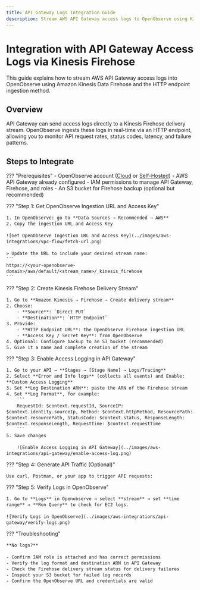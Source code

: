 ```yaml
---
title: API Gateway Logs Integration Guide
description: Stream AWS API Gateway access logs to OpenObserve using Kinesis Firehose for real-time API observability.
---
```


# Integration with API Gateway Access Logs via Kinesis Firehose

This guide explains how to stream AWS API Gateway access logs into OpenObserve using Amazon Kinesis Data Firehose and the HTTP endpoint ingestion method.

## Overview

API Gateway can send access logs directly to a Kinesis Firehose delivery stream. OpenObserve ingests these logs in real-time via an HTTP endpoint, allowing you to monitor API request rates, status codes, latency, and failure patterns.


## Steps to Integrate

??? "Prerequisites"
    - OpenObserve account ([Cloud](https://cloud.openobserve.ai/web/) or [Self-Hosted](../../../getting-started/#self-hosted-installation))
    - AWS API Gateway already configured
    - IAM permissions to manage API Gateway, Firehose, and roles
    - An S3 bucket for Firehose backup (optional but recommended)

??? "Step 1: Get OpenObserve Ingestion URL and Access Key"

    1. In OpenObserve: go to **Data Sources → Recommended → AWS**
    2. Copy the ingestion URL and Access Key

    ![Get OpenObserve Ingestion URL and Access Key](../images/aws-integrations/vpc-flow/fetch-url.png)

    > Update the URL to include your desired stream name:
    ```
    https://<your-openobserve-domain>/aws/default/<stream_name>/_kinesis_firehose
    ```

??? "Step 2: Create Kinesis Firehose Delivery Stream"

    1. Go to **Amazon Kinesis → Firehose → Create delivery stream**
    2. Choose:
        - **Source**: `Direct PUT`
        - **Destination**: `HTTP Endpoint`
    3. Provide:
        - **HTTP Endpoint URL**: the OpenObserve Firehose ingestion URL
        - **Access Key / Secret Key**: from OpenObserve
    4. Optional: Configure backup to an S3 bucket (recommended)
    5. Give it a name and complete creation of the stream

??? "Step 3: Enable Access Logging in API Gateway"

    1. Go to your API → **Stages → [Stage Name] → Logs/Tracing**
    2. Select **Error and Info logs** (collects all events) and Enable: **Custom Access Logging**
    3. Set **Log Destination ARN**: paste the ARN of the Firehose stream
    4. Set **Log Format**, for example:
        ```
        RequestId: $context.requestId, SourceIP: $context.identity.sourceIp, Method: $context.httpMethod, ResourcePath: $context.resourcePath, StatusCode: $context.status, ResponseLength: $context.responseLength, RequestTime: $context.requestTime
        ```
    5. Save changes

        ![Enable Access Logging in API Gateway](../images/aws-integrations/api-gateway/enable-access-log.png)


??? "Step 4: Generate API Traffic (Optional)" 

    Use curl, Postman, or your app to trigger API requests:

??? "Step 5: Verify Logs in OpenObserve"

    1. Go to **Logs** in Openobserve → select **stream** → set **time range** → **Run Query** to check for EC2 logs.

    ![Verify Logs in OpenObserve](../images/aws-integrations/api-gateway/verify-logs.png)

??? "Troubleshooting"

    **No logs?**
    
    - Confirm IAM role is attached and has correct permissions
    - Verify the log format and destination ARN in API Gateway
    - Check the Firehose delivery stream status for delivery failures
    - Inspect your S3 bucket for failed log records
    - Confirm the OpenObserve URL and credentials are valid

